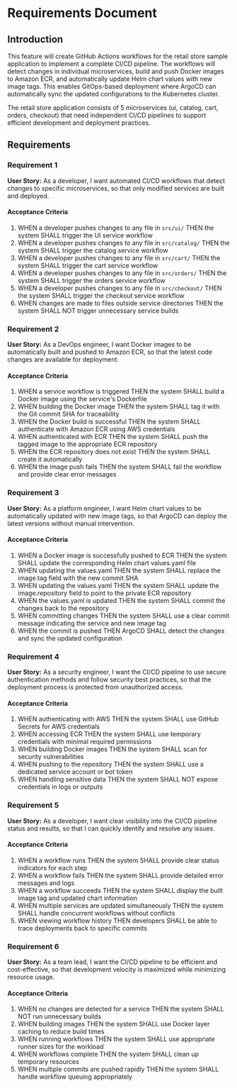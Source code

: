 # Requirements Document

## Introduction

This feature will create GitHub Actions workflows for the retail store sample application to implement a complete CI/CD pipeline. The workflows will detect changes in individual microservices, build and push Docker images to Amazon ECR, and automatically update Helm chart values with new image tags. This enables GitOps-based deployment where ArgoCD can automatically sync the updated configurations to the Kubernetes cluster.

The retail store application consists of 5 microservices (ui, catalog, cart, orders, checkout) that need independent CI/CD pipelines to support efficient development and deployment practices.

## Requirements

### Requirement 1

**User Story:** As a developer, I want automated CI/CD workflows that detect changes to specific microservices, so that only modified services are built and deployed.

#### Acceptance Criteria

1. WHEN a developer pushes changes to any file in `src/ui/` THEN the system SHALL trigger the UI service workflow
2. WHEN a developer pushes changes to any file in `src/catalog/` THEN the system SHALL trigger the catalog service workflow  
3. WHEN a developer pushes changes to any file in `src/cart/` THEN the system SHALL trigger the cart service workflow
4. WHEN a developer pushes changes to any file in `src/orders/` THEN the system SHALL trigger the orders service workflow
5. WHEN a developer pushes changes to any file in `src/checkout/` THEN the system SHALL trigger the checkout service workflow
6. WHEN changes are made to files outside service directories THEN the system SHALL NOT trigger unnecessary service builds

### Requirement 2

**User Story:** As a DevOps engineer, I want Docker images to be automatically built and pushed to Amazon ECR, so that the latest code changes are available for deployment.

#### Acceptance Criteria

1. WHEN a service workflow is triggered THEN the system SHALL build a Docker image using the service's Dockerfile
2. WHEN building the Docker image THEN the system SHALL tag it with the Git commit SHA for traceability
3. WHEN the Docker build is successful THEN the system SHALL authenticate with Amazon ECR using AWS credentials
4. WHEN authenticated with ECR THEN the system SHALL push the tagged image to the appropriate ECR repository
5. WHEN the ECR repository does not exist THEN the system SHALL create it automatically
6. WHEN the image push fails THEN the system SHALL fail the workflow and provide clear error messages

### Requirement 3

**User Story:** As a platform engineer, I want Helm chart values to be automatically updated with new image tags, so that ArgoCD can deploy the latest versions without manual intervention.

#### Acceptance Criteria

1. WHEN a Docker image is successfully pushed to ECR THEN the system SHALL update the corresponding Helm chart values.yaml file
2. WHEN updating the values.yaml THEN the system SHALL replace the image.tag field with the new commit SHA
3. WHEN updating the values.yaml THEN the system SHALL update the image.repository field to point to the private ECR repository
4. WHEN the values.yaml is updated THEN the system SHALL commit the changes back to the repository
5. WHEN committing changes THEN the system SHALL use a clear commit message indicating the service and new image tag
6. WHEN the commit is pushed THEN ArgoCD SHALL detect the changes and sync the updated configuration

### Requirement 4

**User Story:** As a security engineer, I want the CI/CD pipeline to use secure authentication methods and follow security best practices, so that the deployment process is protected from unauthorized access.

#### Acceptance Criteria

1. WHEN authenticating with AWS THEN the system SHALL use GitHub Secrets for AWS credentials
2. WHEN accessing ECR THEN the system SHALL use temporary credentials with minimal required permissions
3. WHEN building Docker images THEN the system SHALL scan for security vulnerabilities
4. WHEN pushing to the repository THEN the system SHALL use a dedicated service account or bot token
5. WHEN handling sensitive data THEN the system SHALL NOT expose credentials in logs or outputs

### Requirement 5

**User Story:** As a developer, I want clear visibility into the CI/CD pipeline status and results, so that I can quickly identify and resolve any issues.

#### Acceptance Criteria

1. WHEN a workflow runs THEN the system SHALL provide clear status indicators for each step
2. WHEN a workflow fails THEN the system SHALL provide detailed error messages and logs
3. WHEN a workflow succeeds THEN the system SHALL display the built image tag and updated chart information
4. WHEN multiple services are updated simultaneously THEN the system SHALL handle concurrent workflows without conflicts
5. WHEN viewing workflow history THEN developers SHALL be able to trace deployments back to specific commits

### Requirement 6

**User Story:** As a team lead, I want the CI/CD pipeline to be efficient and cost-effective, so that development velocity is maximized while minimizing resource usage.

#### Acceptance Criteria

1. WHEN no changes are detected for a service THEN the system SHALL NOT run unnecessary builds
2. WHEN building images THEN the system SHALL use Docker layer caching to reduce build times
3. WHEN running workflows THEN the system SHALL use appropriate runner sizes for the workload
4. WHEN workflows complete THEN the system SHALL clean up temporary resources
5. WHEN multiple commits are pushed rapidly THEN the system SHALL handle workflow queuing appropriately